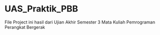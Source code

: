 # UAS_Praktik_PBB
File Project ini  hasil dari Ujian Akhir Semester 3 Mata Kuliah Pemrograman Perangkat Bergerak
